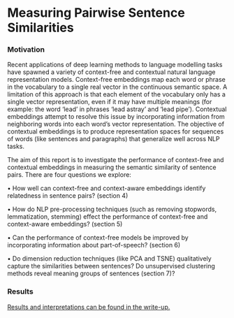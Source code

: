 # Measuring Pairwise Sentence Similarities


### Motivation
Recent applications of deep learning methods to language modelling tasks have spawned a variety of context-free and contextual natural language representation models. Context-free embeddings map each word or phrase in the vocabulary to a single real vector in the continuous semantic space. A limitation of this approach is that each element of the vocabulary only has a single vector representation, even if it may have multiple meanings (for example: the word ‘lead’ in phrases ‘lead astray’ and ‘lead pipe’). Contextual embeddings attempt to resolve this issue by incorporating information from neighboring words into each word’s vector representation. The objective of contextual embeddings is to produce representation spaces for sequences of words (like sentences and paragraphs) that generalize well across NLP tasks. 

The aim of this report is to investigate the performance of context-free and contextual embeddings in measuring the semantic similarity of sentence pairs. There are four questions we explore:

•	How well can context-free and context-aware embeddings identify relatedness in sentence pairs? (section 4)

•	How do NLP pre-processing techniques (such as removing stopwords, lemmatization, stemming) effect the performance of context-free and context-aware embeddings? (section 5)

•	Can the performance of context-free models be improved by incorporating information about part-of-speech? (section 6)

•	Do dimension reduction techniques (like PCA and TSNE) qualitatively capture the similarities between sentences? Do unsupervised clustering methods reveal meaning groups of sentences (section 7)?

### Results
[Results and interpretations can be found in the write-up.](https://github.com/ataxali/sentence_similarity/blob/master/results_report.pdf)
